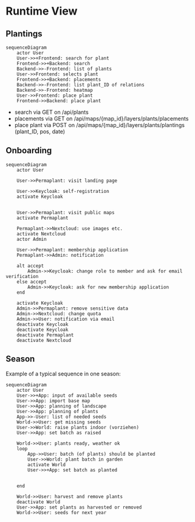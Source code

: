 # Runtime View

## Plantings

```mermaid
sequenceDiagram
    actor User
    User->>+Frontend: search for plant
    Frontend->>+Backend: search
    Backend->>-Frontend: list of plants
    User->>Frontend: selects plant
    Frontend->>+Backend: placements
    Backend->>-Frontend: list plant_ID of relations
    Backend->>-Frontend: heatmap
    User->>Frontend: place plant
    Frontend->>Backend: place plant
```

- search via GET on /api/plants
- placements via GET on /api/maps/{map_id}/layers/plants/placements
- place plant via POST on /api/maps/{map_id}/layers/plants/plantings (plant_ID, pos, date)

## Onboarding

```mermaid
sequenceDiagram
    actor User

    User->>Permaplant: visit landing page

    User->>Keycloak: self-registration
    activate Keycloak


    User->>Permaplant: visit public maps
    activate Permaplant

    Permaplant->>Nextcloud: use images etc.
    activate Nextcloud
    actor Admin

    User->>Permaplant: membership application
    Permaplant->>Admin: notification

    alt accept
        Admin->>Keycloak: change role to member and ask for email verification
    else accept
        Admin->>Keycloak: ask for new membership application
    end

    activate Keycloak
    Admin->>Permaplant: remove sensitive data
    Admin->>Nextcloud: change quota
    Admin->>User: notification via email
    deactivate Keycloak
    deactivate Keycloak
    deactivate Permaplant
    deactivate Nextcloud
```

## Season

Example of a typical sequence in one season:

```mermaid
sequenceDiagram
    actor User
    User->>+App: input of available seeds
    User->>App: import base map
    User->>App: planning of landscape
    User->>App: planning of plants
    App->>-User: list of needed seeds
    World->>User: get missing seeds
    User->>World: raise plants indoor (vorziehen)
    User->>App: set batch as raised

    World->>User: plants ready, weather ok
    loop
        App->>User: batch (of plants) should be planted
        User->>World: plant batch in garden
        activate World
        User->>+App: set batch as planted


    end

    World->>User: harvest and remove plants
    deactivate World
    User->>App: set plants as harvested or removed
    World->>User: seeds for next year
```
